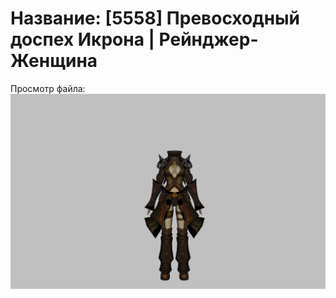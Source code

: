 # Название: [5558] Превосходный доспех Икрона | Рейнджер-Женщина

Просмотр файла:
![p030024.png](p030024.png)